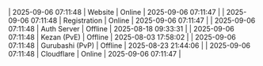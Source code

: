 | 2025-09-06 07:11:48 | Website | Online | 2025-09-06 07:11:47 |
| 2025-09-06 07:11:48 | Registration | Online | 2025-09-06 07:11:47 |
| 2025-09-06 07:11:48 | Auth Server | Offline | 2025-08-18 09:33:31 |
| 2025-09-06 07:11:48 | Kezan (PvE) | Offline | 2025-08-03 17:58:02 |
| 2025-09-06 07:11:48 | Gurubashi (PvP) | Offline | 2025-08-23 21:44:06 |
| 2025-09-06 07:11:48 | Cloudflare | Online | 2025-09-06 07:11:47 |

